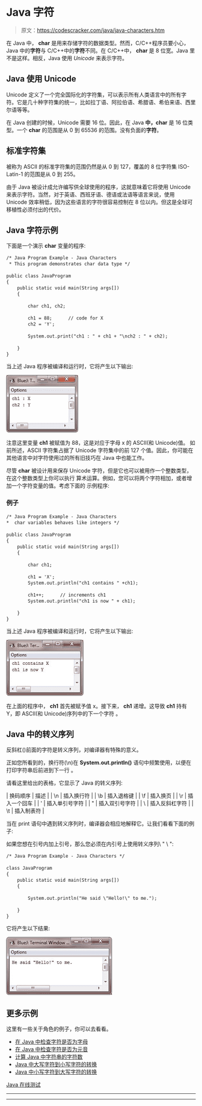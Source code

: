 # Java 字符

> 原文：<https://codescracker.com/java/java-characters.htm>

在 Java 中， **char** 是用来存储字符的数据类型。然而，C/C++程序员要小心，Java 中的**字符**与 C/C++中的**字符**不同。在 C/C++中， **char** 是 8 位宽。Java 里不是这样。相反，Java 使用 *Unicode* 来表示字符。

## Java 使用 Unicode

Unicode 定义了一个完全国际化的字符集，可以表示所有人类语言中的所有字符。它是几十种字符集的统一，比如拉丁语、阿拉伯语、希腊语、希伯来语、西里尔语等等。

在 Java 创建的时候，Unicode 需要 16 位。因此，在 Java **中，char** 是 16 位类型。一个 **char** 的范围是从 0 到 65536 的范围。没有负面的**字符**。

## 标准字符集

被称为 ASCII 的标准字符集的范围仍然是从 0 到 127，覆盖的 8 位字符集 ISO-Latin-1 的范围是从 0 到 255。

由于 Java 被设计成允许编写供全球使用的程序，这就意味着它将使用 Unicode 来表示字符。当然，对于英语、西班牙语、德语或法语等语言来说，使用 Unicode 效率稍低，因为这些语言的字符很容易控制在 8 位以内。但这是全球可移植性必须付出的代价。

## Java 字符示例

下面是一个演示 **char** 变量的程序:

```
/* Java Program Example - Java Characters 
 * This program demonstrates char data type */

public class JavaProgram
{   
    public static void main(String args[])
    {

        char ch1, ch2;

        ch1 = 88;      // code for X
        ch2 = 'Y';

        System.out.print("ch1 : " + ch1 + "\nch2 : " + ch2);

    }
}
```

当上述 Java 程序被编译和运行时，它将产生以下输出:

![java characters](img/4d4689079b0b1e929f02b29cb8224828.png)

注意这里变量 **ch1** 被赋值为 88，这是对应于字母 x 的 ASCII(和 Unicode)值。 如前所述，ASCII 字符集占据了 Unicode 字符集中的前 127 个值。因此，你可能在其他语言中对字符使用过的所有旧技巧在 Java 中也能工作。

尽管 **char** 被设计用来保存 Unicode 字符，但是它也可以被用作一个整数类型，在这个整数类型上你可以执行 算术运算。例如，您可以将两个字符相加，或者增加一个字符变量的值。考虑下面的 示例程序:

### 例子

```
/* Java Program Example - Java Characters
*  char variables behaves like integers */

public class JavaProgram
{   
    public static void main(String args[])
    {

        char ch1;

        ch1 = 'X';
        System.out.println("ch1 contains " +ch1);

        ch1++;      // increments ch1
        System.out.println("ch1 is now " + ch1);

    }
}
```

当上述 Java 程序被编译和运行时，它将产生以下输出:

![java character data types](img/91e775eb4207556d0550d55cf791bd5b.png)

在上面的程序中， **ch1** 首先被赋予值 x。接下来， **ch1** 递增。这导致 **ch1** 持有 Y，即 ASCII(和 Unicode)序列中的下一个字符 。

## Java 中的转义序列

反斜杠(\)前面的字符是转义序列，对编译器有特殊的意义。

正如您所看到的，换行符(\n)在 **System.out.println()** 语句中频繁使用，以便在打印字符串后前进到下一行 。

请看这里给出的表格，它显示了 Java 的转义序列:

| 换码顺序 | 描述 |
| \n | 插入换行符 |
| \b | 插入退格键 |
| \f | 插入换页 |
| \r | 插入一个回车 |
| \' | 插入单引号字符 |
| \" | 插入双引号字符 |
| \\ | 插入反斜杠字符 |
| \t | 插入制表符 |

当在 print 语句中遇到转义序列时，编译器会相应地解释它。让我们看看下面的例子:

如果您想在引号内加上引号，那么您必须在内引号上使用转义序列\ " \ ":

```
/* Java Program Example - Java Characters */

class JavaProgram
{
    public static void main(String args[])
    {

        System.out.println("He said \"Hello!\" to me.");

    }
}
```

它将产生以下结果:

![characters in java](img/68f6d369a71089519ffa5f1aae61c288.png)

## 更多示例

这里有一些关于角色的例子，你可以去看看。

*   [在 Java 中检查字符是否为字母](/java/program/java-program-check-alphabet.htm)
*   [在 Java 中检查字符是否为元音](/java/program/java-program-check-vowel.htm)
*   [计算 Java 中字符串的字符数](/java/program/java-program-find-frequency-of-character.htm)
*   [Java 中大写字符到小写字符的转换](/java/program/java-program-convert-uppercase-to-lowercase.htm)
*   [Java 中小写字符到大写字符的转换](/java/program/java-program-convert-lowercase-to-uppercase.htm)

[Java 在线测试](/exam/showtest.php?subid=1)

* * *

* * *